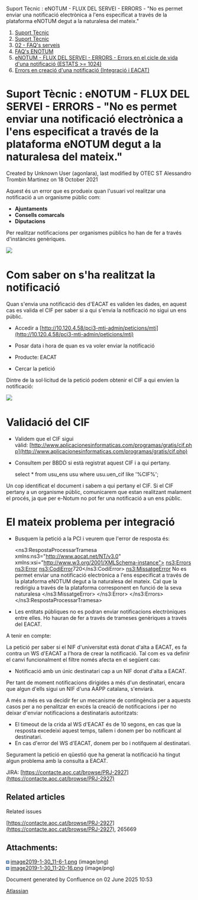 Suport Tècnic : eNOTUM - FLUX DEL SERVEI - ERRORS - "No es permet enviar una notificació electrònica a l'ens especificat a través de la plataforma eNOTUM degut a la naturalesa del mateix."  

1.  [Suport Tècnic](index.html)
2.  [Suport Tècnic](13893782.html)
3.  [02 - FAQ's serveis](26313393.html)
4.  [FAQ's ENOTUM](28705561.html)
5.  [eNOTUM - FLUX DEL SERVEI - ERRORS - Errors en el cicle de vida d'una notificació (ESTATS >= 1024)](36340658.html)
6.  [Errors en creació d'una notificació (Integració i EACAT)](36341306.html)

Suport Tècnic : eNOTUM - FLUX DEL SERVEI - ERRORS - "No es permet enviar una notificació electrònica a l'ens especificat a través de la plataforma eNOTUM degut a la naturalesa del mateix."
============================================================================================================================================================================================

Created by Unknown User (agonlara), last modified by OTEC ST Alessandro Trombin Martinez on 18 October 2021

Aquest és un error que es produeix quan l'usuari vol realitzar una notificació a un organisme públic com: 

*   **Ajuntaments**
*   **Consells comarcals**
*   **Diputacions**

Per realitzar notificacions per organismes públics ho han de fer a través d'instàncies genèriques. 

![](attachments/26313359/26314808.png?effects=border-simple,blur-border)

  

  

Com saber on s'ha realitzat la notificació
==========================================

Quan s'envia una notificació des d'EACAT es validen les dades, en aquest cas es valida el CIF per saber si a qui s'envia la notificació no sigui un ens públic.

*   Accedir a [http://10.120.4.58/pci3-mti-admin/peticions/mti](http://10.120.4.58/pci3-mti-admin/peticions/mti)  
    
*   Posar data i hora de quan es va voler enviar la notificació
*   Producte: EACAT 
*   Cercar la petició

Dintre de la sol·licitud de la petició podem obtenir el CIF a qui envien la notificació:

![](attachments/26313359/26314801.png?effects=border-simple,blur-border)

  

Validació del CIF
=================

  

*   Validem que el CIF sigui vàlid: [http://www.aplicacionesinformaticas.com/programas/gratis/cif.php](http://www.aplicacionesinformaticas.com/programas/gratis/cif.php)
*   Consultem per BBDD si està registrat aquest CIF i a qui pertany. 
    
    select \*
    from usu\_ens usu
    where usu.uen\_cif like '%CIF%';
    

Un cop identificat el document i sabem a qui pertany el CIF. Si el CIF pertany a un organisme públic, comunicarem que estan realitzant malament el procés, ja que per e-Notum no pot fer una notificació a un ens públic. 

  

El mateix problema per integració
=================================

  

*   Busquem la petició a la PCI i veurem que l'error de resposta és:
    
    <ns3:RespostaProcessarTramesa xmlns:ns3="http://www.aocat.net/NT/v3.0" xmlns:xsi="http://www.w3.org/2001/XMLSchema-instance">
    <ns3:Errors>
       <ns3:Error>
         <ns3:CodiError>720</ns3:CodiError>
          <ns3:MissatgeError>
               No es permet enviar una notificació electrònica a l'ens especificat a través de la plataforma eNOTUM degut a la naturalesa del mateix. Cal que la redirigiu a través de la plataforma corresponent en funció de la seva naturalesa
         </ns3:MissatgeError>
       </ns3:Error>
    </ns3:Errors>
    </ns3:RespostaProcessarTramesa>
    
*   Les entitats públiques no es podran enviar notificacions electròniques entre elles. Ho hauran de fer a través de trameses genèriques a través del EACAT. 
    

  

A tenir en compte:

La petició per saber si el NIF d'universitat està donat d'alta a EACAT, es fa contra un WS d'EACAT a l'hora de crear la notificació. Tal com es va definir el canvi funcionalment el filtre només afecta en el següent cas:

*   Notificació amb un únic destinatari cap a un NIF donat d'alta a EACAT.

Per tant de moment notificacions dirigides a més d'un destinatari, encara que algun d'ells sigui un NIF d'una AAPP catalana, s'enviarà.

A més a més es va decidir fer un mecanisme de contingència per a aquests casos per a no penalitzar en excés la creació de notificacions i per no deixar d'enviar notificacions a destinataris autoritzats:

*   El timeout de la crida al WS d'EACAT és de 10 segons, en cas que la resposta excedeixi aquest temps, tallem i donem per bo notificant al destinatari.
*   En cas d'error del WS d'EACAT, donem per bo i notifquem al destinatari.

Segurament la petició en qüestió que ha generat la notificació ha tingut algun problema amb la consulta a EACAT.

  

JIRA: [https://contacte.aoc.cat/browse/PRJ-2927](https://contacte.aoc.cat/browse/PRJ-2927)

  

Related articles
----------------

  

Related issues

[https://contacte.aoc.cat/browse/PRJ-2927](https://contacte.aoc.cat/browse/PRJ-2927), 265669

Attachments:
------------

![](images/icons/bullet_blue.gif) [image2019-1-30\_11-6-1.png](attachments/26313359/26314808.png) (image/png)  
![](images/icons/bullet_blue.gif) [image2019-1-30\_11-20-16.png](attachments/26313359/26314801.png) (image/png)  

Document generated by Confluence on 02 June 2025 10:53

[Atlassian](http://www.atlassian.com/)